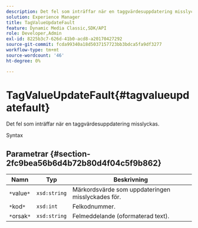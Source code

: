```yaml
---
description: Det fel som inträffar när en taggvärdesuppdatering misslyckas.
solution: Experience Manager
title: TagValueUpdateFault
feature: Dynamic Media Classic,SDK/API
role: Developer,Admin
exl-id: 8225b3c7-626d-41b0-acd8-a20170427292
source-git-commit: fcda99340a18d5037157723bb3bdca5fa9df3277
workflow-type: tm+mt
source-wordcount: '46'
ht-degree: 0%

---
```


# TagValueUpdateFault{#tagvalueupdatefault}

Det fel som inträffar när en taggvärdesuppdatering misslyckas.

Syntax

## Parametrar {#section-2fc9bea56b6d4b72b80d4f04c5f9b862}

| Namn | Typ | Beskrivning |
|---|---|---|
| `*`value`*` | `xsd:string` | Märkordsvärde som uppdateringen misslyckades för. |
| `*`kod`*` | `xsd:int` | Felkodnummer. |
| `*`orsak`*` | `xsd:string` | Felmeddelande (oformaterad text). |
